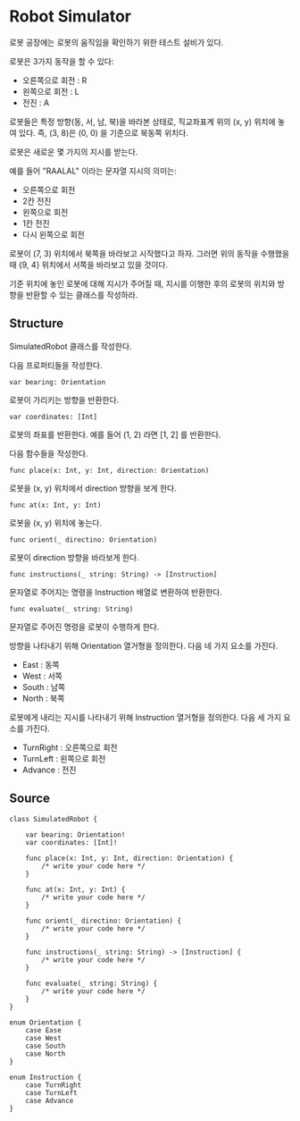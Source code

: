 # Robot Simulator

로봇 공장에는 로봇의 움직임을 확인하기 위한 테스트 설비가 있다.

로봇은 3가지 동작을 할 수 있다:

- 오른쪽으로 회전 : R
- 왼쪽으로 회전 : L
- 전진 : A

로봇들은 특정 방향(동, 서, 남, 북)을 바라본 상태로, 직교좌표계 위의 (x, y) 위치에 놓여 있다. 즉, (3, 8)은 (0, 0) 을 기준으로 북동쪽 위치다. 

로봇은 새로운 몇 가지의 지시를 받는다. 

예를 들어 "RAALAL" 이라는 문자열 지시의 의미는:
  - 오른쪽으로 회전
  - 2칸 전진
  - 왼쪽으로 회전
  - 1칸 전진
  - 다시 왼쪽으로 회전

로봇이 (7, 3) 위치에서 북쪽을 바라보고 시작했다고 하자. 그러면 위의 동작을 수행했을 때 {9, 4} 위치에서 서쪽을 바라보고 있을 것이다.

기준 위치에 놓인 로봇에 대해 지시가 주어질 때, 지시를 이행한 후의 로봇의 위치와 방향을 반환할 수 있는 클래스를 작성하라.

## Structure

SimulatedRobot 클래스를 작성한다.

다음 프로퍼티들을 작성한다.

    var bearing: Orientation

로봇이 가리키는 방향을 반환한다.

    var coordinates: [Int]

로봇의 좌표를 반환한다. 예를 들어 (1, 2) 라면 [1, 2] 를 반환한다.

다음 함수들을 작성한다.

    func place(x: Int, y: Int, direction: Orientation)

로봇을 (x, y) 위치에서 direction 방향을 보게 한다.

    func at(x: Int, y: Int)

로봇을 (x, y) 위치에 놓는다.

    func orient(_ directino: Orientation)

로봇이 direction 방향을 바라보게 한다.

    func instructions(_ string: String) -> [Instruction]

문자열로 주어지는 명령을 Instruction 배열로 변환하여 반환한다. 

    func evaluate(_ string: String) 

문자열로 주어진 명령을 로봇이 수행하게 한다.

방향을 나타내기 위해 Orientation 열거형을 정의한다. 다음 네 가지 요소를 가진다.

* East : 동쪽
* West : 서쪽
* South : 남쪽
* North : 북쪽

로봇에게 내리는 지시를 나타내기 위해 Instruction 열거형을 정의한다. 다음 세 가지 요소를 가진다.

* TurnRight : 오른쪽으로 회전
* TurnLeft : 왼쪽으로 회전
* Advance : 전진

## Source 

    class SimulatedRobot {

        var bearing: Orientation!
        var coordinates: [Int]!

        func place(x: Int, y: Int, direction: Orientation) {
            /* write your code here */
        }

        func at(x: Int, y: Int) {
            /* write your code here */
        }

        func orient(_ directino: Orientation) {
            /* write your code here */
        }

        func instructions(_ string: String) -> [Instruction] {
            /* write your code here */
        }

        func evaluate(_ string: String) {
            /* write your code here */
        }
    }

    enum Orientation {
        case Ease
        case West
        case South
        case North
    }

    enum Instruction {
        case TurnRight
        case TurnLeft
        case Advance
    }
